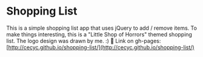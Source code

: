# Shopping List

This is a simple shopping list app that uses jQuery to add / remove items. To make things interesting, this is a "Little Shop of Horrors" themed shopping list. The logo design was drawn by me. :) 🌱
Link on gh-pages: [http://cecyc.github.io/shopping-list/](http://cecyc.github.io/shopping-list/)
